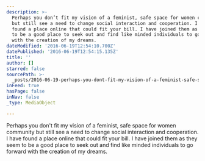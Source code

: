 ```yaml
---
description: >-
  Perhaps you don’t fit my vision of a feminist, safe space for women community
  but still see a need to change social interaction and cooperation. I have
  found a place online that could fit your bill. I have joined them as they seem
  to be a good place to seek out and find like minded individuals to go forward
  with the creation of my dreams. 
dateModified: '2016-06-19T12:54:10.700Z'
datePublished: '2016-06-19T12:54:15.135Z'
title: ''
author: []
starred: false
sourcePath: >-
  _posts/2016-06-19-perhaps-you-dont-fit-my-vision-of-a-feminist-safe-space-fo.md
inFeed: true
hasPage: false
inNav: false
_type: MediaObject

---
```

Perhaps you don't fit my vision of a feminist, safe space for women community but still see a need to change social interaction and cooperation. I have found a place online that could fit your bill. I have joined them as they seem to be a good place to seek out and find like minded individuals to go forward with the creation of my dreams.